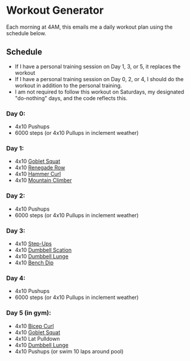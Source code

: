 # Workout Generator

Each morning at 4AM, this emails me a daily workout plan using the schedule below.

## Schedule

- If I have a personal training session on Day 1, 3, or 5, it replaces the workout
- If I have a personal training session on Day 0, 2, or 4, I should do the workout in addition to the personal training.
- I am not required to follow this workout on Saturdays, my designated "do-nothing" days, and the code reflects this.

### Day 0:

- 4x10 Pushups
- 6000 steps (or 4x10 Pullups in inclement weather)

### Day 1:

- 4x10 <a href="https://tyler.cloud/workout/goblet-squat.gif">Goblet Squat</a>
- 4x10 <a href="https://tyler.cloud/workout/renegade-row.gif">Renegade Row</a>
- 4x10 <a href="https://tyler.cloud/workout/hammer-curl.gif">Hammer Curl</a>
- 4x10 <a href="https://tyler.cloud/workout/mountain-climber.gif">Mountain Climber</a>

### Day 2:

- 4x10 Pushups
- 6000 steps (or 4x10 Pullups in inclement weather)

### Day 3:

- 4x10 <a href="https://tyler.cloud/workout/step-up.gif">Step-Ups</a>
- 4x10 <a href="https://tyler.cloud/workout/dumbbell-scation.gif">Dumbbell Scation</a>
- 4x10 <a href="https://tyler.cloud/workout/dumbbell-lunge.gif">Dumbbell Lunge</a>
- 4x10 <a href="https://tyler.cloud/workout/bench-dip.gif">Bench Dip</a>

### Day 4:

- 4x10 Pushups
- 6000 steps (or 4x10 Pullups in inclement weather)

### Day 5 (in gym):

- 4x10 <a href="https://tyler.cloud/workout/bicep-curl.gif">Bicep Curl</a>
- 4x10 <a href="https://tyler.cloud/workout/goblet-squat.gif">Goblet Squat</a>
- 4x10 Lat Pulldown
- 4x10 <a href="https://tyler.cloud/workout/dumbbell-lunge.gif">Dumbbell Lunge</a>
- 4x10 Pushups (or swim 10 laps around pool)
